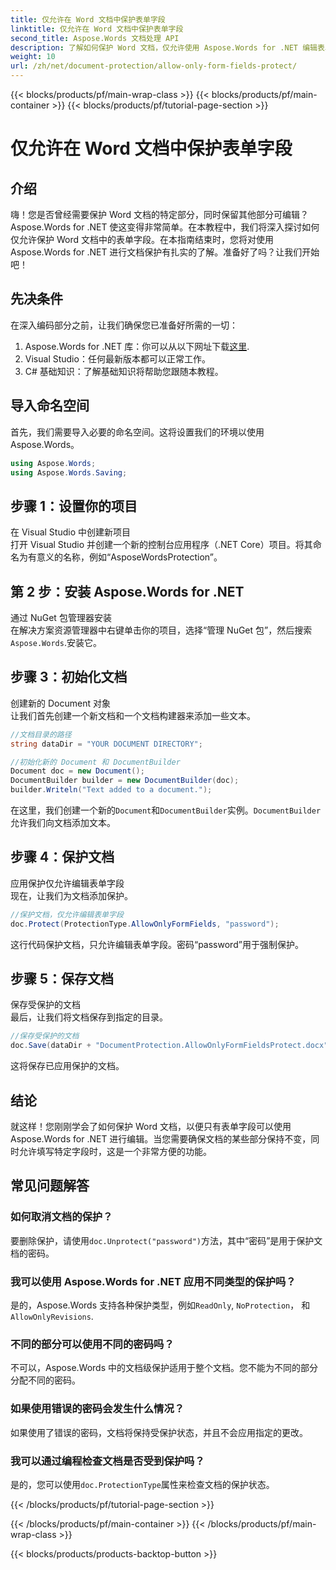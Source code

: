 ```yaml
---
title: 仅允许在 Word 文档中保护表单字段
linktitle: 仅允许在 Word 文档中保护表单字段
second_title: Aspose.Words 文档处理 API
description: 了解如何保护 Word 文档，仅允许使用 Aspose.Words for .NET 编辑表单字段。按照我们的指南确保您的文档安全且易于编辑。
weight: 10
url: /zh/net/document-protection/allow-only-form-fields-protect/
---
```


{{< blocks/products/pf/main-wrap-class >}}
{{< blocks/products/pf/main-container >}}
{{< blocks/products/pf/tutorial-page-section >}}

# 仅允许在 Word 文档中保护表单字段

## 介绍

嗨！您是否曾经需要保护 Word 文档的特定部分，同时保留其他部分可编辑？Aspose.Words for .NET 使这变得非常简单。在本教程中，我们将深入探讨如何仅允许保护 Word 文档中的表单字段。在本指南结束时，您将对使用 Aspose.Words for .NET 进行文档保护有扎实的了解。准备好了吗？让我们开始吧！

## 先决条件

在深入编码部分之前，让我们确保您已准备好所需的一切：

1.  Aspose.Words for .NET 库：你可以从以下网址下载[这里](https://releases.aspose.com/words/net/).
2. Visual Studio：任何最新版本都可以正常工作。
3. C# 基础知识：了解基础知识将帮助您跟随本教程。

## 导入命名空间

首先，我们需要导入必要的命名空间。这将设置我们的环境以使用 Aspose.Words。

```csharp
using Aspose.Words;
using Aspose.Words.Saving;
```

## 步骤 1：设置你的项目

在 Visual Studio 中创建新项目  
打开 Visual Studio 并创建一个新的控制台应用程序（.NET Core）项目。将其命名为有意义的名称，例如“AsposeWordsProtection”。

## 第 2 步：安装 Aspose.Words for .NET

通过 NuGet 包管理器安装  
在解决方案资源管理器中右键单击你的项目，选择“管理 NuGet 包”，然后搜索`Aspose.Words`.安装它。

## 步骤 3：初始化文档

创建新的 Document 对象  
让我们首先创建一个新文档和一个文档构建器来添加一些文本。

```csharp
//文档目录的路径
string dataDir = "YOUR DOCUMENT DIRECTORY";

//初始化新的 Document 和 DocumentBuilder
Document doc = new Document();
DocumentBuilder builder = new DocumentBuilder(doc);
builder.Writeln("Text added to a document.");
```

在这里，我们创建一个新的`Document`和`DocumentBuilder`实例。`DocumentBuilder`允许我们向文档添加文本。

## 步骤 4：保护文档

应用保护仅允许编辑表单字段  
现在，让我们为文档添加保护。

```csharp
//保护文档，仅允许编辑表单字段
doc.Protect(ProtectionType.AllowOnlyFormFields, "password");
```

这行代码保护文档，只允许编辑表单字段。密码“password”用于强制保护。

## 步骤 5：保存文档

保存受保护的文档  
最后，让我们将文档保存到指定的目录。

```csharp
//保存受保护的文档
doc.Save(dataDir + "DocumentProtection.AllowOnlyFormFieldsProtect.docx");
```

这将保存已应用保护的文档。

## 结论

就这样！您刚刚学会了如何保护 Word 文档，以便只有表单字段可以使用 Aspose.Words for .NET 进行编辑。当您需要确保文档的某些部分保持不变，同时允许填写特定字段时，这是一个非常方便的功能。

## 常见问题解答

###	 如何取消文档的保护？  
要删除保护，请使用`doc.Unprotect("password")`方法，其中“密码”是用于保护文档的密码。

###	 我可以使用 Aspose.Words for .NET 应用不同类型的保护吗？  
是的，Aspose.Words 支持各种保护类型，例如`ReadOnly`, `NoProtection`， 和`AllowOnlyRevisions`.

###	 不同的部分可以使用不同的密码吗？  
不可以，Aspose.Words 中的文档级保护适用于整个文档。您不能为不同的部分分配不同的密码。

###	 如果使用错误的密码会发生什么情况？  
如果使用了错误的密码，文档将保持受保护状态，并且不会应用指定的更改。

###	 我可以通过编程检查文档是否受到保护吗？  
是的，您可以使用`doc.ProtectionType`属性来检查文档的保护状态。

{{< /blocks/products/pf/tutorial-page-section >}}

{{< /blocks/products/pf/main-container >}}
{{< /blocks/products/pf/main-wrap-class >}}

{{< blocks/products/products-backtop-button >}}
